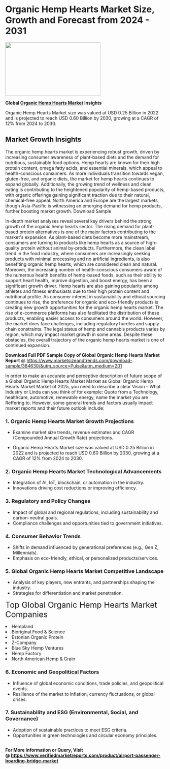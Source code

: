 <H1>Organic Hemp Hearts Market Size, Growth and Forecast from 2024 - 2031</H1><img class="aligncenter size-medium wp-image-584254" src="https://thirdeyenews.in/wp-content/uploads/2024/09/Global-Market-Research-300x168.jpeg" alt="" width="300" height="168" /><p><strong>Global&nbsp;<a href="https://www.marketsizeandtrends.com/download-sample/384630/&amp;utm_source=Pulse&amp;utm_medium=201">Organic Hemp Hearts Market</a> Insights</strong></p><p>Organic Hemp Hearts Market size was valued at USD 0.25 Billion in 2022 and is projected to reach USD 0.60 Billion by 2030, growing at a CAGR of 12% from 2024 to 2030.</p><p><h2>Market Growth Insights</h2> <p>The organic hemp hearts market is experiencing robust growth, driven by increasing consumer awareness of plant-based diets and the demand for nutritious, sustainable food options. Hemp hearts are known for their high protein content, omega fatty acids, and essential minerals, which appeal to health-conscious consumers. As more individuals transition towards vegan, gluten-free, and organic diets, the market for hemp hearts continues to expand globally. Additionally, the growing trend of wellness and clean eating is contributing to the heightened popularity of hemp-based products, with organic offerings gaining significant traction due to their natural, chemical-free appeal. North America and Europe are the largest markets, though Asia-Pacific is witnessing an emerging demand for hemp products, further boosting market growth. Download Sample </p> <p>In-depth market analyses reveal several key drivers behind the strong growth of the organic hemp hearts sector. The rising demand for plant-based protein alternatives is one of the major factors contributing to the market's expansion. As plant-based diets become more mainstream, consumers are turning to products like hemp hearts as a source of high-quality protein without animal by-products. Furthermore, the clean label trend in the food industry, where consumers are increasingly seeking products with minimal processing and no artificial ingredients, is also benefiting organic hemp hearts, which are considered clean and natural. Moreover, the increasing number of health-conscious consumers aware of the numerous health benefits of hemp-based foods, such as their ability to support heart health, improve digestion, and boost energy, has been a significant growth driver. Hemp hearts are also gaining popularity among athletes and fitness enthusiasts due to their high protein content and nutritional profile. As consumer interest in sustainability and ethical sourcing continues to rise, the preference for organic and eco-friendly products is creating new growth opportunities for the organic hemp hearts market. The rise of e-commerce platforms has also facilitated the distribution of these products, enabling easier access to consumers around the world. However, the market does face challenges, including regulatory hurdles and supply chain constraints. The legal status of hemp and cannabis products varies by region, which may impact market growth in some areas. Despite these obstacles, the overall trajectory of the organic hemp hearts market is one of continued expansion. </p><p><span class=""><strong>Download Full PDF Sample Copy of Global Organic Hemp Hearts Market Report</strong> @ <a href="https://www.marketsizeandtrends.com/download-sample/384630/&amp;utm_source=Pulse&amp;utm_medium=201" target="_blank">https://www.marketsizeandtrends.com/download-sample/384630/&amp;utm_source=Pulse&amp;utm_medium=201</a></span></p><p>In order to make an accurate and perceptive description of future scope of a Global&nbsp;Organic Hemp Hearts Market Market as Global&nbsp;Organic Hemp Hearts Market Market of 2025, you need to describe a clear Vision &ndash; What Industry or Linda can you think of for example: Quote from a Technology, healthcare, automotive, renewable energy, name the market you are Reffering to. However, some general trends and factors usually impact market reports and their future outlook include:</p><h3>1.&nbsp;<strong>Organic Hemp Hearts Market Growth Projections</strong></h3><ul><li>Examine market size trends, revenue estimates and CAGR (Compounded Annual Growth Rate) projections.</li><li><p>Organic Hemp Hearts Market size was valued at USD 0.25 Billion in 2022 and is projected to reach USD 0.60 Billion by 2030, growing at a CAGR of 12% from 2024 to 2030.</p></li></ul><h3>2.&nbsp;<strong>Organic Hemp Hearts Market Technological Advancements</strong></h3><ul><li>Integration of AI, IoT, blockchain, or automation in the industry.</li><li>Innovations driving cost reductions or improving efficiency.</li></ul><h3>3.&nbsp;<strong>Regulatory and Policy Changes</strong></h3><ul><li>Impact of global and regional regulations, including sustainability and carbon-neutral goals.</li><li>Compliance challenges and opportunities tied to government initiatives.</li></ul><h3>4.&nbsp;<strong>Consumer Behavior Trends</strong></h3><ul><li>Shifts in demand influenced by generational preferences (e.g., Gen Z, Millennials).</li><li>Emphasis on eco-friendly, ethical, or personalized products/services.</li></ul><h3>5.&nbsp;<strong>Global Organic Hemp Hearts Market Competitive Landscape</strong></h3><ul><li>Analysis of key players, new entrants, and partnerships shaping the industry.</li><li>Strategies for differentiation and market penetration.</li></ul><p data-pm-slice="1 1 []"><span style="color: inherit; font-family: inherit; font-size: 25px;">Top Global Organic Hemp Hearts Market Companies</span></p><div class="" data-test-id=""><p><li>Hempland</li><li> Bioriginal Food & Science</li><li> Estonian Organic Protein</li><li> Z-Company</li><li> Blue Sky Hemp Ventures</li><li> Hemp Factory</li><li> North American Hemp & Grain</li></p></div><h3>6.&nbsp;<strong>Economic and Geopolitical Factors</strong></h3><ul><li>Influence of global economic conditions, trade policies, and geopolitical events.</li><li>Resilience of the market to inflation, currency fluctuations, or global crises.</li></ul><h3>7.&nbsp;<strong>Sustainability and ESG (Environmental, Social, and Governance)</strong></h3><ul><li>Adoption of sustainable practices to meet ESG criteria.</li><li>Opportunities in green technologies and circular economy principles.</li></ul><h2><strong style="font-size: 14px;">For More Information or Query, Visit @&nbsp;</strong><a style="background-color: #ffffff; font-size: 14px;" href="https://www.marketsizeandtrends.com/report/organic-hemp-hearts-market/" target="_blank">https://www.verifiedmarketreports.com/product/airport-passenger-boarding-bridge-market</a></h2>

